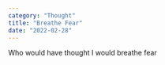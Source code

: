 ```yaml
---
category: "Thought" 
title: "Breathe Fear"
date: "2022-02-28"
---
```



Who would have thought I would breathe fear 